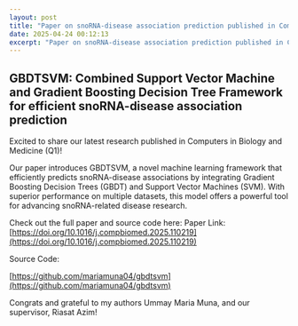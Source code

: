 ```yaml
---
layout: post
title: "Paper on snoRNA-disease association prediction published in Computers in Biology and Medicine!"
date: 2025-04-24 00:12:13
excerpt: "Paper on snoRNA-disease association prediction published in Computers in Biology and Medicine!"
---
```

## GBDTSVM: Combined Support Vector Machine and Gradient Boosting Decision Tree Framework for efficient snoRNA-disease association prediction

Excited to share our latest research published in Computers in Biology and Medicine (Q1)! 

Our paper introduces GBDTSVM, a novel machine learning framework that efficiently predicts snoRNA-disease associations by integrating Gradient Boosting Decision Trees (GBDT) and Support Vector Machines (SVM). With superior performance on multiple datasets, this model offers a powerful tool for advancing snoRNA-related disease research.

Check out the full paper and source code here: 
Paper Link: [https://doi.org/10.1016/j.compbiomed.2025.110219](https://doi.org/10.1016/j.compbiomed.2025.110219)

Source Code: 

[https://github.com/mariamuna04/gbdtsvm](https://github.com/mariamuna04/gbdtsvm)

Congrats and grateful to my authors Ummay Maria Muna, and our supervisor, Riasat Azim! 